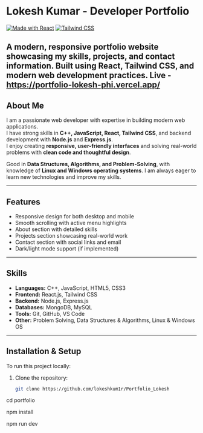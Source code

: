 # Lokesh Kumar - Developer Portfolio

[![Made with React](https://img.shields.io/badge/Made%20with-React-blue?style=flat-square)](https://reactjs.org/)
[![Tailwind CSS](https://img.shields.io/badge/Styled%20with-Tailwind%20CSS-green?style=flat-square)](https://tailwindcss.com/)

A modern, responsive portfolio website showcasing my skills, projects, and contact information. Built using React, Tailwind CSS, and modern web development practices.
Live - https://portfolio-lokesh-phi.vercel.app/
---

## About Me

I am a passionate web developer with expertise in building modern web applications.  
I have strong skills in **C++, JavaScript, React, Tailwind CSS**, and backend development with **Node.js** and **Express.js**.  
I enjoy creating **responsive, user-friendly interfaces** and solving real-world problems with **clean code and thoughtful design**.

Good in **Data Structures, Algorithms, and Problem-Solving**, with knowledge of **Linux and Windows operating systems**. I am always eager to learn new technologies and improve my skills.

---

## Features

- Responsive design for both desktop and mobile
- Smooth scrolling with active menu highlights
- About section with detailed skills
- Projects section showcasing real-world work
- Contact section with social links and email
- Dark/light mode support (if implemented)

---

## Skills

- **Languages:** C++, JavaScript, HTML5, CSS3  
- **Frontend:** React.js, Tailwind CSS  
- **Backend:** Node.js, Express.js  
- **Databases:** MongoDB, MySQL  
- **Tools:** Git, GitHub, VS Code  
- **Other:** Problem Solving, Data Structures & Algorithms, Linux & Windows OS

---

## Installation & Setup

To run this project locally:

1. Clone the repository:
   ```bash
   git clone https://github.com/lokeshkum1r/Portfolio_Lokesh

cd portfolio

npm install

npm run dev
